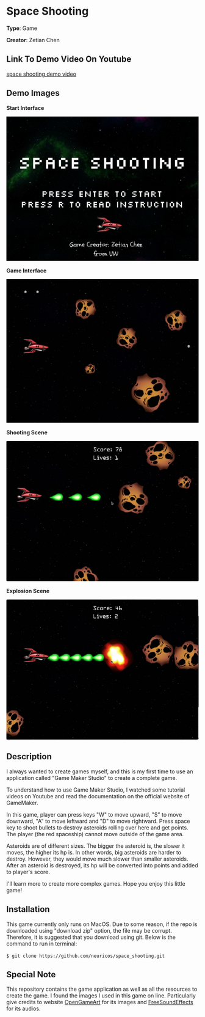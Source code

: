 # Space Shooting

**Type**: Game

**Creator**: Zetian Chen

## Link To Demo Video On Youtube

[space shooting demo video](https://youtu.be/jBiB_SzYsVo)

## Demo Images

**Start Interface**

![Start Interface](./img/start.jpg)

**Game Interface**

![Game Interface](./img/game.jpg)

**Shooting Scene**

![Shooting Scene](./img/shooting_scene.jpg)

**Explosion Scene**

![Explosion Scene](./img/explosion_scene.jpg)


## Description

I always wanted to create games myself, and this is my first time to use an application called "Game Maker Studio" to create a complete game.

To understand how to use Game Maker Studio, I watched some tutorial videos on Youtube and read the documentation on the official website of GameMaker.

In this game, player can press keys "W" to move upward, "S" to move downward, "A" to move leftward and "D" to move rightward. Press space key to shoot bullets to destroy asteroids rolling over here and get points. The player (the red spaceship) cannot move outside of the game area.

Asteroids are of different sizes. The bigger the asteroid is, the slower it moves, the higher its hp is. In other words, big asteroids are harder to destroy. However, they would move much slower than smaller asteroids. After an asteroid is destroyed, its hp will be converted into points and added to player's score.

I'll learn more to create more complex games. Hope you enjoy this little game!

## Installation

This game currently only runs on MacOS. Due to some reason, if the repo is downloaded using "download zip" option, the file may be corrupt. Therefore, it is suggested that you download using git. Below is the command to run in terminal:

`$ git clone https://github.com/neuricos/space_shooting.git`

## Special Note

This repository contains the game application as well as all the resources to create the game. I found the images I used in this game on line. Particularly give credits to website [OpenGameArt](https://opengameart.org/) for its images and [FreeSoundEffects](https://www.freesoundeffects.com/) for its audios.
